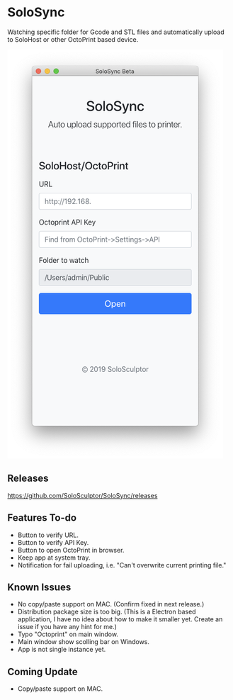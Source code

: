 # SoloSync
Watching specific folder for Gcode and STL files and automatically upload to SoloHost or other OctoPrint based device. 

![screenshot on mac](https://github.com/SoloSculptor/SoloSync/blob/master/Images/screenshot_mac_beta1.png)

## Releases
https://github.com/SoloSculptor/SoloSync/releases

## Features To-do
- Button to verify URL.
- Button to verify API Key.
- Button to open OctoPrint in browser. 
- Keep app at system tray.
- Notification for fail uploading, i.e. "Can't overwrite current printing file." 

## Known Issues
- No copy/paste support on MAC. (Confirm fixed in next release.)
- Distribution package size is too big. (This is a Electron based application, I have no idea about how to make it smaller yet. Create an issue if you have any hint for me.) 
- Typo "Octoprint" on main window.
- Main window show scolling bar on Windows. 
- App is not single instance yet.

## Coming Update
- Copy/paste support on MAC. 
